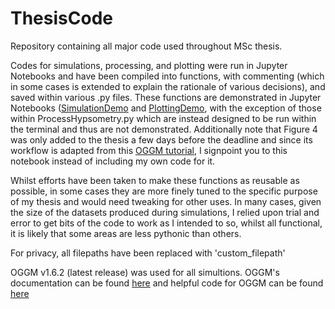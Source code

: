 # ThesisCode

Repository containing all major code used throughout MSc thesis. 

Codes for simulations, processing, and plotting were run in Jupyter Notebooks and have been compiled into functions, with commenting (which in some cases is extended to explain the rationale of various decisions), and saved within various .py files.
These functions are demonstrated in Jupyter Notebooks ([SimulationDemo](NotebookDemos/SimulationDemo.ipynb) and [PlottingDemo](NotebookDemos/PlottingDemo.ipynb), with the exception of those within ProcessHypsometry.py which are instead designed to be run within the terminal and thus are not demonstrated. Additionally note that Figure 4 was only added to the thesis a few days before the deadline and since its workflow is adapted from this [OGGM tutorial](https://tutorials.oggm.org/stable/notebooks/tutorials/full_prepro_workflow.html), I signpoint you to this notebook instead of including my own code for it. 

Whilst efforts have been taken to make these functions as reusable as possible, in some cases they are more finely tuned to the specific purpose of my thesis and would need tweaking for other uses. In many cases, given the size of the datasets produced during simulations, I relied upon trial and error to get bits of the code to work as I intended to so, whilst all functional, it is likely that some areas are less pythonic than others. 

For privacy, all filepaths have been replaced with 'custom_filepath'

OGGM v1.6.2 (latest release) was used for all simultions.
OGGM's documentation can be found [here](https://docs.oggm.org/en/stable/) and helpful code for OGGM can be found [here](https://tutorials.oggm.org/stable/notebooks/welcome.html)

